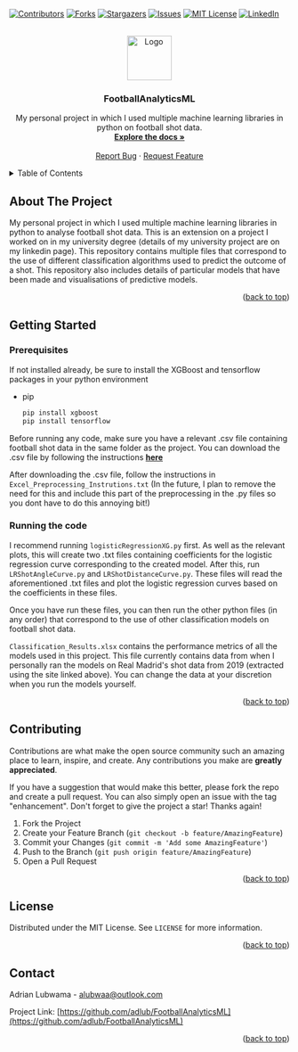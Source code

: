 [![Contributors][contributors-shield]][contributors-url]
[![Forks][forks-shield]][forks-url]
[![Stargazers][stars-shield]][stars-url]
[![Issues][issues-shield]][issues-url]
[![MIT License][license-shield]][license-url]
[![LinkedIn][linkedin-shield]][linkedin-url]

<!-- PROJECT LOGO -->
<br />
<div align="center">
  <a href="https://github.com/adlub/FootballAnalyticsML">
    <img src="https://media.licdn.com/dms/image/sync/D4D27AQEgQKcKqcoX3w/articleshare-shrink_800/0/1694714379879?e=1696032000&v=beta&t=BJr6RD_6uRV7N8vdfgYQdmimNscFqSYOlL8581TxhJA" alt="Logo" width="80" height="80">
  </a>

<h3 align="center">FootballAnalyticsML</h3>

  <p align="center">
    My personal project in which I used multiple machine learning libraries in python on football shot data.
    <br />
    <a href="https://github.com/adlub/FootballAnalyticsML"><strong>Explore the docs »</strong></a>
    <br />
    <br />
    <a href="https://github.com/adlub/FootballAnalyticsML/issues">Report Bug</a>
    ·
    <a href="https://github.com/adlub/FootballAnalyticsML/issues">Request Feature</a>
  </p>
</div>


<!-- TABLE OF CONTENTS -->
<details>
  <summary>Table of Contents</summary>
  <ol>
    <li>
      <a href="#about-the-project">About The Project</a>
      <ul>
        <li><a href="#built-with">Built With</a></li>
      </ul>
    </li>
    <li>
      <a href="#getting-started">Getting Started</a>
      <ul>
        <li><a href="#prerequisites">Prerequisites</a></li>
        <li><a href="#running-the-code">Running the code</a></li>
      </ul>
    </li>
    <li><a href="#contributing">Contributing</a></li>
    <li><a href="#license">License</a></li>
    <li><a href="#contact">Contact</a></li>
  </ol>
</details>

<!-- ABOUT THE PROJECT -->
## About The Project
My personal project in which I used multiple machine learning libraries in python to analyse football shot data. This is an extension on a project I worked on in my university degree (details of my university project are on my linkedin page). This repository contains multiple files that correspond to the use of different classification algorithms used to predict the outcome of a shot. This repository also includes details of particular models that have been made and visualisations of predictive models. 
<p align="right">(<a href="#readme-top">back to top</a>)</p>

<!-- GETTING STARTED -->
## Getting Started

### Prerequisites

If not installed already, be sure to install the XGBoost and tensorflow packages in your python environment
* pip
  ```sh
  pip install xgboost
  pip install tensorflow
  ```
Before running any code, make sure you have a relevant .csv file containing football shot data in the same folder as the project. You can download the .csv file by following the instructions [**here**](https://sagnikdas1.medium.com/extract-seasonal-shot-data-for-one-team-from-understat-in-r-8686d7224376)

After downloading the .csv file, follow the instructions in `Excel_Preprocessing_Instrutions.txt` (In the future, I plan to remove the need for this and include this part of the preprocessing in the .py files so you dont have to do this annoying bit!)

### Running the code

I recommend running `logisticRegressionXG.py` first. As well as the relevant plots, this will create two .txt files containing coefficients for the logistic regression curve corresponding to the created model. After this, run `LRShotAngleCurve.py` and `LRShotDistanceCurve.py`. These files will read the aforementioned .txt files and plot the logistic regression curves based on the coefficients in these files.

Once you have run these files, you can then run the other python files (in any order) that correspond to the use of other classification models on football shot data. 

`Classification_Results.xlsx` contains the performance metrics of all the models used in this project. This file currently contains data from when I personally ran the models on Real Madrid's shot data from 2019 (extracted using the site linked above). You can change the data at your discretion when you run the models yourself.

<p align="right">(<a href="#readme-top">back to top</a>)</p>

<!-- CONTRIBUTING -->
## Contributing

Contributions are what make the open source community such an amazing place to learn, inspire, and create. Any contributions you make are **greatly appreciated**.

If you have a suggestion that would make this better, please fork the repo and create a pull request. You can also simply open an issue with the tag "enhancement".
Don't forget to give the project a star! Thanks again!

1. Fork the Project
2. Create your Feature Branch (`git checkout -b feature/AmazingFeature`)
3. Commit your Changes (`git commit -m 'Add some AmazingFeature'`)
4. Push to the Branch (`git push origin feature/AmazingFeature`)
5. Open a Pull Request

<p align="right">(<a href="#readme-top">back to top</a>)</p>

<!-- LICENSE -->
## License

Distributed under the MIT License. See `LICENSE` for more information.

<p align="right">(<a href="#readme-top">back to top</a>)</p>

<!-- CONTACT -->
## Contact

Adrian Lubwama - alubwaa@outlook.com

Project Link: [https://github.com/adlub/FootballAnalyticsML](https://github.com/adlub/FootballAnalyticsML)

<p align="right">(<a href="#readme-top">back to top</a>)</p>


<!-- MARKDOWN LINKS & IMAGES -->
<!-- https://www.markdownguide.org/basic-syntax/#reference-style-links -->
[contributors-shield]: https://img.shields.io/github/contributors/adlub/FootballAnalyticsML.svg?style=for-the-badge
[contributors-url]: https://github.com/adlub/FootballAnalyticsML/graphs/contributors
[forks-shield]: https://img.shields.io/github/forks/adlub/FootballAnalyticsML.svg?style=for-the-badge
[forks-url]: https://github.com/adlub/FootballAnalyticsML/network/members
[stars-shield]: https://img.shields.io/github/stars/adlub/FootballAnalyticsML.svg?style=for-the-badge
[stars-url]: https://github.com/adlub/FootballAnalyticsML/stargazers
[issues-shield]: https://img.shields.io/github/issues/adlub/FootballAnalyticsML.svg?style=for-the-badge
[issues-url]: https://github.com/adlub/FootballAnalyticsML/issues
[license-shield]: https://img.shields.io/github/license/adlub/FootballAnalyticsML.svg?style=for-the-badge
[license-url]: https://github.com/adlub/FootballAnalyticsML/blob/main/LICENSE
[linkedin-shield]: https://img.shields.io/badge/-LinkedIn-black.svg?style=for-the-badge&logo=linkedin&colorB=555
[linkedin-url]: https://linkedin.com/in/adrian-lubwama-72506a244/
